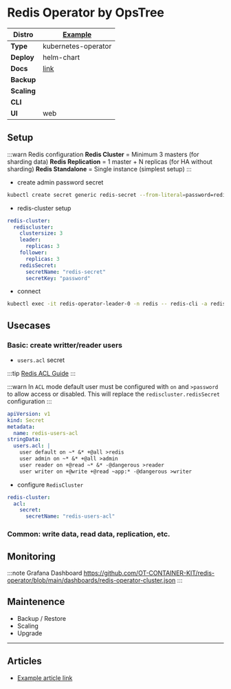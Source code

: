 # Redis Operator by OpsTree

|**Distro**|[Example](#)|
|-|-|
|**Type**|kubernetes-operator|
|**Deploy**|helm-chart|
|**Docs**|[link](#)|
|**Backup**||
|**Scaling**||
|**CLI**||
|**UI**|web|

## Setup

:::warn Redis configuration
**Redis Cluster** = Minimum 3 masters (for sharding data)
**Redis Replication** = 1 master + N replicas (for HA without sharding)
**Redis Standalone** = Single instance (simplest setup)
:::

- create admin password secret

```bash
kubectl create secret generic redis-secret --from-literal=password=redis -n redis
```

- redis-cluster setup

```yaml
redis-cluster:
  rediscluster:
    clustersize: 3
    leader:
      replicas: 3
    follower:
      replicas: 3
    redisSecret:
      secretName: "redis-secret"
      secretKey: "password"
```

- connect

```bash
kubectl exec -it redis-operator-leader-0 -n redis -- redis-cli -a redis
```

## Usecases

### Basic: create writter/reader users

- `users.acl` secret

:::tip
[Redis ACL Guide](redis-acl-rules.md)
:::

:::warn
In `ACL` mode default user must be configured with `on` and `>password` to allow access or disabled.
This will replace the `rediscluster.redisSecret` configuration
:::

```yaml
apiVersion: v1
kind: Secret
metadata:
  name: redis-users-acl
stringData:
  users.acl: |
    user default on ~* &* +@all >redis
    user admin on ~* &* +@all >admin
    user reader on +@read ~* &* -@dangerous >reader
    user writer on +@write +@read ~app:* -@dangerous >writer
```

- configure `RedisCluster`

```yaml
redis-cluster:
  acl:
    secret:
      secretName: "redis-users-acl"
```

### Common: write data, read data, replication, etc.

## Monitoring

:::note Grafana Dashboard
https://github.com/OT-CONTAINER-KIT/redis-operator/blob/main/dashboards/redis-operator-cluster.json
:::

## Maintenence

- Backup / Restore
- Scaling
- Upgrade

---

## Articles

* [Example article link](#)
